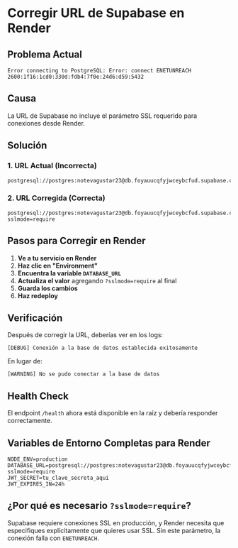 # Corregir URL de Supabase en Render

## Problema Actual
```
Error connecting to PostgreSQL: Error: connect ENETUNREACH 2600:1f16:1cd0:330d:fdb4:7f0e:24d6:d59:5432
```

## Causa
La URL de Supabase no incluye el parámetro SSL requerido para conexiones desde Render.

## Solución

### 1. URL Actual (Incorrecta)
```
postgresql://postgres:notevagustar23@db.foyauucqfyjwceybcfud.supabase.co:5432/postgres
```

### 2. URL Corregida (Correcta)
```
postgresql://postgres:notevagustar23@db.foyauucqfyjwceybcfud.supabase.co:5432/postgres?sslmode=require
```

## Pasos para Corregir en Render

1. **Ve a tu servicio en Render**
2. **Haz clic en "Environment"**
3. **Encuentra la variable `DATABASE_URL`**
4. **Actualiza el valor** agregando `?sslmode=require` al final
5. **Guarda los cambios**
6. **Haz redeploy**

## Verificación

Después de corregir la URL, deberías ver en los logs:
```
[DEBUG] Conexión a la base de datos establecida exitosamente
```

En lugar de:
```
[WARNING] No se pudo conectar a la base de datos
```

## Health Check

El endpoint `/health` ahora está disponible en la raíz y debería responder correctamente.

## Variables de Entorno Completas para Render

```
NODE_ENV=production
DATABASE_URL=postgresql://postgres:notevagustar23@db.foyauucqfyjwceybcfud.supabase.co:5432/postgres?sslmode=require
JWT_SECRET=tu_clave_secreta_aqui
JWT_EXPIRES_IN=24h
```

## ¿Por qué es necesario `?sslmode=require`?

Supabase requiere conexiones SSL en producción, y Render necesita que especifiques explícitamente que quieres usar SSL. Sin este parámetro, la conexión falla con `ENETUNREACH`. 